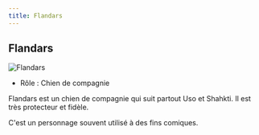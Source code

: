 ```yaml
---
title: Flandars
---
```


Flandars
--------


![Flandars](/images/stories/saga/vgundam/persos/flandars.png)
* Rôle : Chien de compagnie


Flandars est un chien de compagnie qui suit partout Uso et Shahkti. Il est très protecteur et fidèle. 
  
C'est un personnage souvent utilisé à des fins comiques. 



